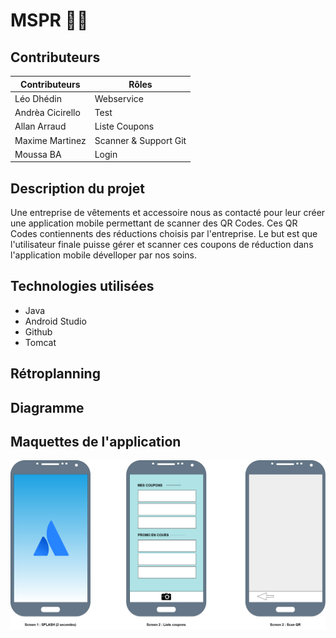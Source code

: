 # MSPR 🐱‍🐉

## Contributeurs

| Contributeurs    | Rôles                 |
| ---------------- | --------------------- |
| Léo Dhédin       | Webservice            |
| Andrèa Cicirello | Test                  |
| Allan Arraud     | Liste Coupons         |
| Maxime Martinez  | Scanner & Support Git |
| Moussa BA        | Login                 |

## Description du projet

Une entreprise de vêtements et accessoire nous as contacté pour leur créer une application mobile permettant de scanner des QR Codes. Ces QR Codes contiennents des réductions choisis par l'entreprise. Le but est que l'utilisateur finale puisse gérer et scanner ces coupons de réduction dans l'application mobile dévelloper par nos soins.

## Technologies utilisées

* Java
* Android Studio  
* Github  
* Tomcat

## Rétroplanning

## Diagramme

## Maquettes de l'application

![alt text](Maquette_Appli.png)
